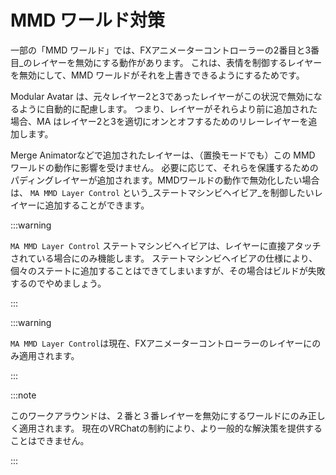﻿# MMD ワールド対策

一部の「MMD ワールド」では、FXアニメーターコントローラーの2番目と3番目_のレイヤーを無効にする動作があります。
これは、表情を制御するレイヤーを無効にして、MMD ワールドがそれを上書きできるようにするためです。

Modular Avatar は、元々レイヤー2と3であったレイヤーがこの状況で無効になるように自動的に配慮します。
つまり、レイヤーがそれらより前に追加された場合、MA はレイヤー2と3を適切にオンとオフするためのリレーレイヤーを追加します。

Merge Animatorなどで追加されたレイヤーは、（置換モードでも）この MMD ワールドの動作に影響を受けません。
必要に応じて、それらを保護するためのパディングレイヤーが追加されます。MMDワールドの動作で無効化したい場合は、
`MA MMD Layer Control` という_ステートマシンビヘイビア_を制御したいレイヤーに追加することができます。


:::warning

`MA MMD Layer Control` ステートマシンビヘイビアは、レイヤーに直接アタッチされている場合にのみ機能します。
ステートマシンビヘイビアの仕様により、個々のステートに追加することはできてしまいますが、その場合はビルドが失敗するのでやめましょう。

:::

:::warning

`MA MMD Layer Control`は現在、FXアニメーターコントローラーのレイヤーにのみ適用されます。

:::

:::note

このワークアラウンドは、２番と３番レイヤーを無効にするワールドにのみ正しく適用されます。
現在のVRChatの制約により、より一般的な解決策を提供することはできません。

:::